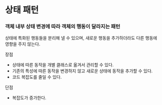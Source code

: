 # 상태 패턴

### 객체 내부 상태 변경에 따라 객체의 행동이 달라지는 패턴

상태에 특화된 행동들을 분리해 낼 수 있으며, 새로운 행동을 추가하더라도 다른 행동에 영향을 주지 않는다.

장점

- 상태에 따른 동작을 개별 클래스로 옮겨서 관리할 수 있다.
- 기존의 특성에 따른 동작을 변경하지 않고 새로운 상태에 동작을 추가할 수 있다.
- 코드 복잡도를 줄일 수 있다.

단점

- 복잡도가 증가한다.
